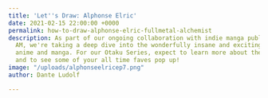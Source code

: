 ```yaml
---
title: 'Let''s Draw: Alphonse Elric'
date: 2021-02-15 22:00:00 +0000
permalink: how-to-draw-alphonse-elric-fullmetal-alchemist
description: As part of our ongoing collaboration with indie manga publisher Saturday
  AM, we're taking a deep dive into the wonderfully insane and exciting worlds of
  anime and manga. For our Otaku Series, expect to learn more about these genre powerhouses
  and to see some of your all time faves pop up!
image: "/uploads/alphonseelricep7.png"
author: Dante Ludolf

---
```

